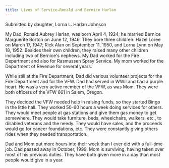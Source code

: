 ```yaml
---
title: Lives of Service—Ronald and Bernice Harlan
---
```

Submitted by daughter, Lorna L. Harlan Johnson

My Dad, Ronald Aubrey Harlan, was born April 4, 1924; he married Bernice Marguerite Borton on June 12, 1946. They bore three children: Hazel Loree on March 17, 1947; Rick Alan on September 11, 1950, and Lorna Lynn on May 18, 1952. Besides their own children, they raised many other children including two of Bernice's nephews. My Dad worked for the Fire Department and also for Rasmussen Spray Service. My mom worked for the Department of Revenue for several years.

While still at the Fire Department, Dad did various volunteer projects for the Fire Department and for the VFW. Dad had served in WWII and had a purple heart. He was a very active member of the VFW, as was Mom. They were both officers of the VFW 661 in Salem, Oregon.

They decided the VFW needed help in raising funds, so they started Bingo in the little hall. They worked 50-60 hours a week doing services for others. They would meet people at gas stations and give them gas money to get somewhere. They would take furniture, beds, wheelchairs, walkers, etc., to disabled veterans and the needy. They would have sales, and the proceeds would go for cancer foundations, etc. They were constantly giving others rides when they needed transportation.

Dad and Mom put more hours into their week than I ever did with a full-time job. Dad passed away in October, 1999. Mom is surviving, having taken over most of his previous duties. They have both given more in a day than most people would give in a year.